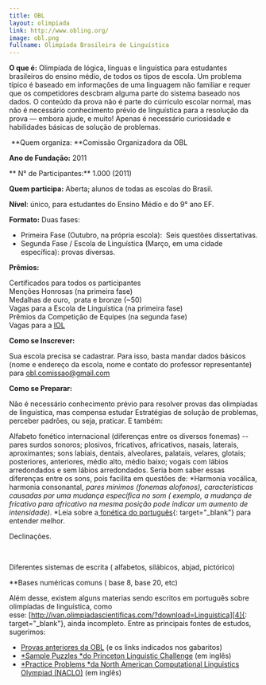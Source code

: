 ```yaml
---
title: OBL
layout: olimpiada
link: http://www.obling.org/
image: obl.png
fullname: Olimpíada Brasileira de Linguística
---
```


**O que é:** Olimpíada de lógica, línguas e linguística para estudantes brasileiros do ensino médio, de todos os tipos de escola. Um problema típico é baseado em informações de uma linguagem não familiar e requer que os competidores descbram alguma parte do sistema baseado nos dados. O conteúdo da prova não é parte do cúrrículo escolar normal, mas não é necessário conhecimento prévio de linguística para a resolução da prova &mdash; embora ajude, e muito! Apenas é necessário curiosidade e habilidades básicas de solução de problemas.

 **Quem organiza: **Comissão Organizadora da OBL
  
**Ano de Fundação:** 2011

** N° de Participantes:** 1.000 (2011)

**Quem participa:** Aberta; alunos de todas as escolas do Brasil.

**Nível**\: único, para estudantes do Ensino Médio e do 9° ano EF.

**Formato:** Duas fases:

* Primeira Fase (Outubro, na própria escola):  Seis questões dissertativas.
* Segunda Fase / Escola de Linguística (Março, em uma cidade específica): provas diversas.
  

  
**Prêmios:**

Certificados para todos os participantes  
 Menções Honrosas (na primeira fase)  
 Medalhas de ouro,  prata e bronze (~50)  
 Vagas para a Escola de Linguística (na primeira fase)  
 Prêmios da Competição de Equipes (na segunda fase)  
 Vagas para a [IOL][2]

**Como se Inscrever:**

Sua escola precisa se cadastrar. Para isso, basta mandar dados básicos (nome e endereço da escola, nome e contato do professor representante) para obl.comissao@gmail.com

**Como se Preparar:**

Não é necessário conhecimento prévio para resolver provas das olimpíadas de linguística, mas compensa estudar Estratégias de solução de problemas, perceber padrões, ou seja, praticar. E também:

Alfabeto fonético internacional (diferenças entre os diversos fonemas) --  pares surdos sonoros; plosivos, fricativos, africativos, nasais, laterais, aproximantes; sons labiais, dentais, alveolares, palatais, velares,
glotais; posteriores, anteriores, médio alto, médio baixo; vogais com lábios arredondados e sem lábios arredondados. Seria bom saber essas diferenças entre os sons, pois facilita em questões de: *Harmonia vocálica,
harmonia consonantal, *pares mínimos (fonemas alofonos), características causadas por uma mudança específica no som ( exemplo, a mudança de fricativo para africativo na mesma posição pode indicar um aumento de
intensidade)*. *Leia sobre a[ fonética do português][3]{: target="_blank"} para entender melhor<em>.<br /> </em>

Declinações.

 

Diferentes sistemas de escrita ( alfabetos, silábicos, abjad, pictórico)

**Bases numéricas comuns ( base 8, base 20, etc)

Além desse, existem alguns materias sendo escritos em português sobre olimpíadas de linguística, como esse: [http://ivan.olimpiadascientificas.com/?download=Linguistica][4]{: target="_blank"}, ainda incompleto. Entre as
principais fontes de estudos, sugerimos:

* [Provas anteriores da OBL][5] (e os links indicados nos gabaritos)
* [*Sample Puzzles *do Princeton Linguistic Challenge][6] (em inglês)
* [*Practice Problems *da North American Computational Linguistics Olympiad (NACLO)][7] (em inglês)
  





[1]: http://sites.google.com/site/olimpiadalinguistica/home
[2]: /olimpiadas/linguistica/iol/ "IOL"
[3]: http://pt.wikipedia.org/wiki/Fonologia_da_l%C3%ADngua_portuguesa
[4]: http://ivan.olimpiadascientificas.com/?download=Linguistica
[5]: https://sites.google.com/site/olimpiadalinguistica/provas-anteriores
[6]: http://webscript.princeton.edu/~lingclub/challenge/puzzles.php
[7]: http://www.naclo.cs.cmu.edu/practice.html
